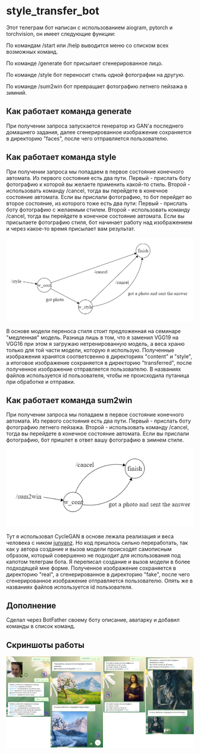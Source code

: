 # style_transfer_bot
Этот телеграм бот написан с использованием aiogram, pytorch и torchvision, он имеет следующие функции:

По командам /start или /help выводится меню со списком всех возможных команд.

По команде /generate бот присылает сгенерированное лицо.

По команде /style бот переносит стиль одной фотографии на другую.

По команде /sum2win бот превращает фотографию летнего пейзажа в зимний.

## Как работает команда generate

При получении запроса запускается генератор из GAN'а последнего домашнего задания, далее сгенерированное изображение сохраняется в директорию "faces", после чего отправляется пользователю.

## Как работает команда style

При получении запроса мы попадаем в первое состояние конечного автомата. Из первого состояния есть два пути. Первый - прислать боту фотографию к которой вы желаете применить какой-то стиль. Второй - использовать команду /cancel, тогда вы перейдете в конечное состояние автомата. Если вы прислали фотографию, то бот перейдет во второе состояние, из которого тоже есть два пути: Первый - прислать боту фотографию с желаемым стилем. Второй - использовать команду /cancel, тогда вы перейдете в конечное состояние автомата. Если вы присылаете фотографию стиля, бот начинает работу над изображением и через какое-то время присылает вам результат.

![alt text](https://github.com/MaloYY/style_transfer_bot/blob/master/images/style_automat_w.png)

В основе модели переноса стиля стоит предложенная на семинаре "медленная" модель. Разница лишь в том, что я заменил VGG19 на VGG16 при этом я загружаю нетренированную модель, а веса храню только для той части модели, которую я использую. Полученные изображения хранятся соответсвенно в директориях "content" и "style", а итоговое изображение сохраняется в директорию "transferred", после полученное изображение отправляется пользователю. В названиях файлов используется id пользователя, чтобы не происходила путаница при обработке и отправки.

## Как работает команда sum2win

При получении запроса мы попадаем в первое состояние конечного автомата. Из первого состояния есть два пути. Первый - прислать боту фотографию летнего пейзажа. Второй - использовать команду /cancel, тогда вы перейдете в конечное состояние автомата. Если вы прислали фотографию, бот пришлет в ответ вашу фотографию в зимнем стиле.

![alt text](https://github.com/MaloYY/style_transfer_bot/blob/master/images/sum2win_automat_w.png)

Тут я использовал CycleGAN в основе лежала реализация и веса человека с ником [junyanz](https://github.com/junyanz/pytorch-CycleGAN-and-pix2pix/tree/f13aab8148bd5f15b9eb47b690496df8dadbab0c). Но код пришлось сильно переработать, так как у автора создание и вызов модели происходят самописным образом, который совершенно не подходит для использования под капотом телеграм бота. Я переписал создание и вызов модели в более подходящей мне форме. Полученное изображение сохраняется в директорию "real", а сгенерированное в директорию "fake", после чего сгенерированное изображение отправляется пользователю. Опять же в названиях файлов используется id пользователя.

## Дополнение

Сделал через BotFather своему боту описание, аватарку и добавил команды в список команд.

## Скриншоты работы

![alt text](https://github.com/MaloYY/style_transfer_bot/blob/master/images/bot_works_t.png)